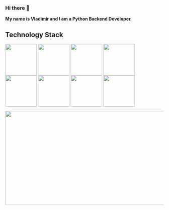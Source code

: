 ### Hi there 👋
**My name is Vladimir and I am a Python Backend Developer.**

## Technology Stack
<a href="URL_REDIRECT" target="blank"><img align="center" src="https://github.com/KoaN1010101/KoaN1010101/assets/120726907/e593f9d5-dbf2-4b1d-a1b5-670693103d00" height="100" /></a>
<a href="URL_REDIRECT" target="blank"><img align="center" src="https://github.com/KoaN1010101/KoaN1010101/assets/120726907/7e20e0ba-258c-417f-b0fe-e9cf269b470e" height="100" /></a>
<a href="URL_REDIRECT" target="blank"><img align="center" src="https://github.com/KoaN1010101/KoaN1010101/assets/120726907/dde81337-4236-4b56-a0ac-35971ed5351e" height="100" /></a>
<a href="URL_REDIRECT" target="blank"><img align="center" src="https://github.com/KoaN1010101/KoaN1010101/assets/120726907/180bde3c-c1df-46fb-8cf5-956465acb2a5" height="100" /></a>
<a href="URL_REDIRECT" target="blank"><img align="center" src="https://github.com/KoaN1010101/KoaN1010101/assets/120726907/a69c28aa-de31-4064-a375-5191670a7877" height="100" /></a>
<a href="URL_REDIRECT" target="blank"><img align="center" src="https://github.com/KoaN1010101/KoaN1010101/assets/120726907/b440a5e4-926c-44b6-a388-d56effd32097" height="100" /></a>
<a href="URL_REDIRECT" target="blank"><img align="center" src="https://github.com/KoaN1010101/KoaN1010101/assets/120726907/7abf2df9-db3d-4605-aed3-b38f584b584a" height="100" /></a>
<a href="URL_REDIRECT" target="blank"><img align="center" src="https://github.com/KoaN1010101/KoaN1010101/assets/120726907/fce4c66d-9040-4aac-8fd3-d0483c7eb781" height="100" /></a>

<a href="URL_REDIRECT" target="blank"><img align="center" src="https://github.com/KoaN1010101/KoaN1010101/assets/120726907/47742433-eff3-4099-a854-78d456066ad3" height="300" width="1000"/></a>
